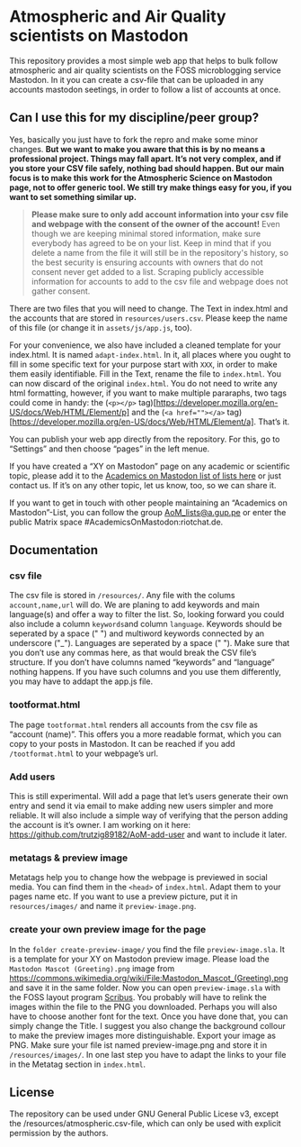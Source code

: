 # Atmospheric and Air Quality scientists on Mastodon

This repository provides a most simple web app that helps to bulk follow atmospheric and air quality scientists on the FOSS microblogging service Mastodon. In it you can create a csv-file that can be uploaded in any accounts mastodon seetings, in order to follow a list of accounts at once.

## Can I use this for my discipline/peer group?

Yes, basically you just have to fork the repro and make some minor changes. **But we want to make you aware that this is by no means a professional project. Things may fall apart. It’s not very complex, and if you store your CSV file safely, nothing bad should happen. But our main focus is to make this work for the Atmospheric Science on Mastodon page, not to offer generic tool. We still try make things easy for you, if you want to set something similar up.**

> **Please make sure to only add account information into your csv file and webpage with the consent of the owner of the account!** Even though we are keeping minimal stored information, make sure everybody has agreed to be on your list. Keep in mind that if you delete a name from the file it will still be in the repository's history, so the best security is ensuring accounts with owners that do not consent never get added to a list. Scraping publicly accessible information for accounts to add to the csv file and webpage does not gather consent.

There are two files that you will need to change. The Text in index.html and the accounts that are stored in `resources/users.csv`. Please keep the name of this file (or change it in `assets/js/app.js`, too).

For your convenience, we also have included a cleaned template for your index.html. It is named `adapt-index.html`. In it, all places where you ought to fill in some specific text for your purpose start with `XXX`, in order to make them easily identifiable. Fill in the Text, rename the file to `index.html`. You can now discard of the original `index.html`. You do not need to write any html formatting, however, if you want to make multiple pararaphs, two tags could come in handy: the (`<p></p>` tag)[https://developer.mozilla.org/en-US/docs/Web/HTML/Element/p] and the (`<a href=""></a>` tag)[https://developer.mozilla.org/en-US/docs/Web/HTML/Element/a]. That’s it.

You can publish your web app directly from the repository. For this, go to “Settings” and then choose “pages” in the left menue.

If you have created a “XY on Mastodon” page on any academic or scientific topic, please add it to the [Academics on Mastodon list of lists here](https://github.com/nathanlesage/academics-on-mastodon) or just contact us. If it’s on any other topic, let us know, too, so we can share it.

If you want to get in touch with other people maintaining an “Academics on Mastodon”-List, you can follow the group AoM_lists@a.gup.pe or enter the public Matrix space #AcademicsOnMastodon:riotchat.de.

## Documentation

### csv file
The csv file is stored in `/resources/`.
Any file with the colums `account,name,url` will do. We are planing to add keywords and main language(s) and offer a way to filter the list. So, looking forward you could also include a column `keywords`and column `language`. Keywords should be seperated by a space (" ") and multiword keywords connected by an underscore ("_"). Languages are seperated by a space (" "). Make sure that you don’t use any commas here, as that would break the CSV file’s structure. If you don’t have columns named “keywords”  and “language” nothing happens. If you have such columns and you use them differently, you may have to addapt the app.js file.

### tootformat.html
The page `tootformat.html` renders all accounts from the csv file as “account (name)”. This offers you a more readable format, which you can copy to your posts in Mastodon. It can be reached if you add `/tootformat.html` to your webpage’s url.

### Add users
This is still experimental. Will add a page that let’s users generate their own entry and send it via email to make adding new users simpler and more reliable. It will also include a simple way of verifying that the person adding the account is it’s owner. I am working on it here: https://github.com/trutzig89182/AoM-add-user and want to include it later.

### metatags & preview image
Metatags help you to change how the webpage is previewed in social media. You can find them in the `<head>` of `index.html`. Adapt them to your pages name etc.
If you want to use a preview picture, put it in `resources/images/` and name it `preview-image.png`.

### create your own preview image for the page
In the `folder create-preview-image/` you find the file `preview-image.sla`. It is a template for your XY on Mastodon preview image. Please load the `Mastodon Mascot (Greeting).png` image from https://commons.wikimedia.org/wiki/File:Mastodon_Mascot_(Greeting).png and save it in the same folder. Now you can open `preview-image.sla` with the FOSS layout program [Scribus](https://www.scribus.net/). You probably will have to relink the images within the file to the PNG you downloaded. Perhaps you will also have to choose another font for the text.
Once you have done that, you can simply change the Title. I suggest you also change the background collour to make the preview images more distinguishable. Export your image as PNG. Make sure your file ist named preview-image.png and store it in `/resources/images/`. In one last step you have to adapt the links to your file in the Metatag section in `index.html`.


## License

The repository can be used under GNU General Public Licese v3, except the /resources/atmospheric.csv-file, which can only be used with explicit permission by the authors.
